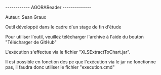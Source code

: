 ------------ AGORAReader --------------

Auteur: Sean Graux

Outil développé dans le cadre d'un stage de fin d'étude

Pour utiliser l'outil, veuillez télécharger l'archive à l'aide du bouton "Télécharger de GitHub"

L'exécution s'effectue via le fichier "XLSExtractToChart.jar".

Il est possible en fonction des pc que l'exécution via le jar ne fonctionne pas, il faudra donc utiliser le fichier "execution.cmd"
